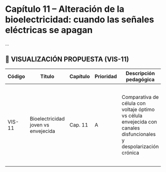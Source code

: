 # Capítulo 11 – Alteración de la bioelectricidad: cuando las señales eléctricas se apagan

...

## 🎨 VISUALIZACIÓN PROPUESTA (VIS-11)

| Código | Título                               | Capítulo | Prioridad | Descripción pedagógica                                                                                      | Prompt IA                                                                                                                        | Generada | Enlace |
|--------|---------------------------------------|----------|-----------|--------------------------------------------------------------------------------------------------------------|----------------------------------------------------------------------------------------------------------------------------------|----------|--------|
| VIS-11 | Bioelectricidad joven vs envejecida   | Cap. 11  | A         | Comparativa de célula con voltaje óptimo vs célula envejecida con canales disfuncionales y despolarización crónica | “Diagram: healthy cell membrane with normal ionic flow and potential vs aged cell with reduced voltage and ion channel dysfunction” | ⬜        | —      |
